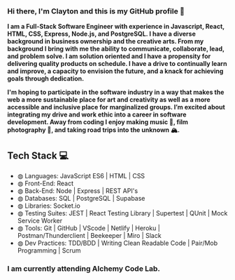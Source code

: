 ### Hi there, I'm Clayton and this is my GitHub profile 👋

**I am a Full-Stack Software Engineer with experience in Javascript, React, HTML, CSS, Express, Node.js, and PostgreSQL. I have a diverse background in business ownership and the creative arts. From my background I bring with me the ability to communicate, collaborate, lead, and problem solve. I am solution oriented and I have a propensity for delivering quality products on schedule. I have a drive to continually learn and improve, a capacity to envision the future, and a knack for achieving goals through dedication.**

**I'm hoping to participate in the software industry in a way that makes the web a more sustainable place for art and creativity as well as a more accessible and inclusive place for marginalized groups. I’m excited about integrating my drive and work ethic into a career in software development. Away from coding I enjoy making music 🎸, film photography 📸, and taking road trips into the unknown 🏔.**

## Tech Stack 💻
- ◍ Languages: JavaScript ES6 | HTML | CSS
- ◍ Front-End: React
- ◍ Back-End: Node | Express | REST API's
- ◍ Databases: SQL | PostgreSQL | Supabase
- ◍ Libraries: Socket.io
- ◍ Testing Suites: JEST | React Testing Library | Supertest | QUnit | Mock Service Worker
- ◍ Tools: Git | GitHub | VScode | Netlify | Heroku | Postman/Thunderclient | Beekeeper | Miro | Slack
- ◍ Dev Practices: TDD/BDD | Writing Clean Readable Code | Pair/Mob Programming | Scrum

### I am currently attending Alchemy Code Lab.


<!--
**clayton-knapp/clayton-knapp** is a ✨ _special_ ✨ repository because its `README.md` (this file) appears on your GitHub profile.

Here are some ideas to get you started:

- 🔭 I’m currently working on ...
- 🌱 I’m currently learning ...
- 👯 I’m looking to collaborate on ...
- 🤔 I’m looking for help with ...
- 💬 Ask me about ...
- 📫 How to reach me: ...
- 😄 Pronouns: ...
- ⚡ Fun fact: ...
-->
